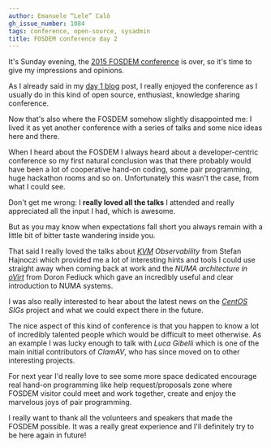 ```yaml
---
author: Emanuele “Lele” Calò
gh_issue_number: 1084
tags: conference, open-source, sysadmin
title: FOSDEM conference day 2
---
```




It's Sunday evening, the [2015 FOSDEM conference](https://fosdem.org/2015/) is over, so it's time to give my impressions and opinions.

As I already said in my [day 1 blog](/blog/2015/01/31/fosdem-conference-day-1) post, I really enjoyed the conference as I usually do in this kind of open source, enthusiast, knowledge sharing conference.

Now that's also where the FOSDEM somehow slightly disappointed me: I lived it as yet another conference with a series of talks and some nice ideas here and there.

When I heard about the FOSDEM I always heard about a developer-centric conference so my first natural conclusion was that there probably would have been a lot of cooperative hand-on coding, some pair programming, huge hackathon rooms and so on. Unfortunately this wasn't the case, from what I could see.

Don't get me wrong: I **really loved all the talks** I attended and really appreciated all the input I had, which is awesome.

But as you may know when expectations fall short you always remain with a little bit of bitter taste wandering inside you.

That said I really loved the  talks about *[KVM](http://www.linux-kvm.org/) Observability* from Stefan Hajnoczi which provided me a lot of interesting hints and tools I could use straight away when coming back at work and the *NUMA architecture in [oVirt](http://www.ovirt.org/)* from Doron Fediuck which gave an incredibly useful and clear introduction to NUMA systems.

I was also really interested to hear about the latest news on the *[CentOS](http://www.centos.org/) SIGs* project and what we could expect there in the future.

The nice aspect of this kind of conference is that you happen to know a lot of incredibly talented people which would be difficult to meet otherwise. As an example I was lucky enough to talk with *Luca Gibelli* which is one of the main initial contributors of *ClamAV*, who has since moved on to other interesting projects.

For next year I'd really love to see some more space dedicated encourage real hand-on programming like help request/proposals zone where FOSDEM visitor could meet and work together, create and enjoy the marvelous joys of pair programming.

I really want to thank all the volunteers and speakers that made the FOSDEM possible. It was a really great experience and I'll definitely try to be here again in future!


